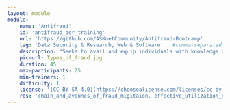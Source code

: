 ```yaml
---
layout: module
module:
    name: 'Antifraud'
    id: 'antifraud_oer_training'     
    url: 'https://github.com/ASKnetCommunity/Antifraud-Bootcamp'    
    tag: 'Data Security & Research, Web & Software'   #comma-separated list, e.g. 'Web' or if more than 1: 'Open Source, Hardware & Repair, Sustainability, Media & Art, Community & Moderation, Data_Security & Research' 
    description: "Seeks to avail and equip individuals with knowledge and insight of online and offline fraud"
    pic-url: Types_of_fraud.jpg
    duration: 45
    max-participants: 25
    min-trainers: 1
    difficulty: 1 
    license: '[CC-BY-SA 4.0](https://choosealicense.com/licenses/cc-by-sa-4.0/)'
    res: 'chain_and_aveunes_of_fraud_migitaion, effective_utilization_of_media_spaces, measures_against_fraud, types_of_fraud'
---  
```

